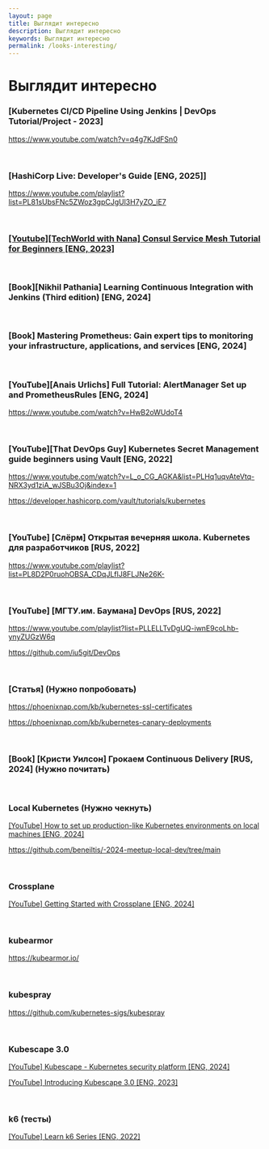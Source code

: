 ```yaml
---
layout: page
title: Выглядит интересно
description: Выглядит интересно
keywords: Выглядит интересно
permalink: /looks-interesting/
---
```


# Выглядит интересно

### [Kubernetes CI/CD Pipeline Using Jenkins | DevOps Tutorial/Project - 2023]

https://www.youtube.com/watch?v=q4g7KJdFSn0

<br/>

### [HashiCorp Live: Developer's Guide [ENG, 2025]]

https://www.youtube.com/playlist?list=PL81sUbsFNc5ZWoz3gpCJgUl3H7yZO_iE7

<br/>

### [[Youtube][TechWorld with Nana] Consul Service Mesh Tutorial for Beginners [ENG, 2023]](https://www.youtube.com/watch?v=s3I1kKKfjtQ)

<br/>

### [Book][Nikhil Pathania] Learning Continuous Integration with Jenkins (Third edition) [ENG, 2024]

<br/>

### [Book] Mastering Prometheus: Gain expert tips to monitoring your infrastructure, applications, and services [ENG, 2024]

<br/>

### [YouTube][Anais Urlichs] Full Tutorial: AlertManager Set up and PrometheusRules [ENG, 2024]

https://www.youtube.com/watch?v=HwB2oWUdoT4

<br/>

### [YouTube][That DevOps Guy] Kubernetes Secret Management guide beginners using Vault [ENG, 2022]

https://www.youtube.com/watch?v=L_o_CG_AGKA&list=PLHq1uqvAteVtq-NRX3yd1ziA_wJSBu3Oj&index=1

https://developer.hashicorp.com/vault/tutorials/kubernetes

<br/>

### [YouTube] [Слёрм] Открытая вечерняя школа. Kubernetes для разработчиков [RUS, 2022]

https://www.youtube.com/playlist?list=PL8D2P0ruohOBSA_CDqJLflJ8FLJNe26K-

<br/>

### [YouTube] [МГТУ.им. Баумана] DevOps [RUS, 2022]

https://www.youtube.com/playlist?list=PLLELLTvDgUQ-iwnE9coLhb-ynyZUGzW6q

https://github.com/iu5git/DevOps

<br/>

### [Статья] (Нужно попробовать)

https://phoenixnap.com/kb/kubernetes-ssl-certificates

https://phoenixnap.com/kb/kubernetes-canary-deployments

<br/>

### [Book] [Кристи Уилсон] Грокаем Continuous Delivery [RUS, 2024] (Нужно почитать)

<br/>

### Local Kubernetes (Нужно чекнуть)

[[YouTube] How to set up production-like Kubernetes environments on local machines [ENG, 2024]](https://www.youtube.com/watch?v=Bh0Uw9111yg)

https://github.com/beneiltis/-2024-meetup-local-dev/tree/main

<br/>

### Crossplane

[[YouTube] Getting Started with Crossplane [ENG, 2024]](https://www.youtube.com/watch?v=bBpE0rfE-JM)

<br/>

### kubearmor

https://kubearmor.io/

<br/>

### kubespray

https://github.com/kubernetes-sigs/kubespray

<br/>

### Kubescape 3.0

[[YouTube] Kubescape - Kubernetes security platform [ENG, 2024]](https://www.youtube.com/watch?v=8NlEgjhE-mg)

[[YouTube] Introducing Kubescape 3.0 [ENG, 2023]](https://www.youtube.com/watch?v=5ZT--gyxVlg)

<br/>

### k6 (тесты)

[[YouTube] Learn k6 Series [ENG, 2022]](https://www.youtube.com/watch?v=xJLABpaYllM&list=PLJ9A48W0kpRJKmVeurt7ltKfrOdr8ZBdt)
